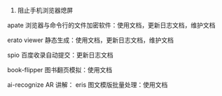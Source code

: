 1. 阻止手机浏览器熄屏

apate 浏览器与命令行的文件加密软件：使用文档，更新日志文档，维护文档

erato viewer 静态生成：使用文档，更新日志文档，维护文档

spio 百度收录自动提交：更新日志文档

book-flipper 图书翻页模拟：使用文档

ai-recognize AR 讲解：
eris 图文模版批量处理：使用文档